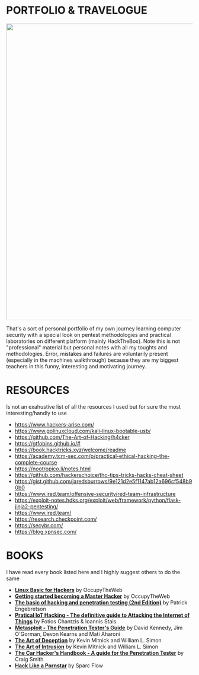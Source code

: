 # PORTFOLIO & TRAVELOGUE

<p align="center">
<img src="https://github.com/alstephh/This_Is_Just_A_Hobby/assets/50571084/d4a4356a-8a39-4d04-bb02-84e14cac7152" width="800" />
</p>
                  
That's a sort of personal portfolio of my own journey learning computer security with a special look on pentest methodologies and practical laboratories on different platform (mainly HackTheBox).
Note this is not "professional" material but personal notes with all my toughts and methodologies. Error, mistakes and failures are voluntarily present (especially in the machines walkthrough) because they are my biggest teachers in this funny, interesting and motivating journey. 


# RESOURCES
Is not an exahustive list of all the resources I used but for sure the most interesting/handly to use

* https://www.hackers-arise.com/
* https://www.golinuxcloud.com/kali-linux-bootable-usb/
* https://github.com/The-Art-of-Hacking/h4cker
* https://gtfobins.github.io/#
* https://book.hacktricks.xyz/welcome/readme
* https://academy.tcm-sec.com/p/practical-ethical-hacking-the-complete-course
* https://nootropico.li/notes.html
* https://github.com/hackerschoice/thc-tips-tricks-hacks-cheat-sheet
* https://gist.github.com/jaredsburrows/9e121d2e5f1147ab12a696cf548b90b0
* https://www.ired.team/offensive-security/red-team-infrastructure
* https://exploit-notes.hdks.org/exploit/web/framework/python/flask-jinja2-pentesting/
* https://www.ired.team/
* https://research.checkpoint.com/
* https://secybr.com/
* https://blog.xpnsec.com/

# BOOKS
I have read every book listed here and I highly suggest others to do the same 

* <u>**Linux Basic for Hackers**</u> by OccupyTheWeb
* <u>**Getting started becoming a Master Hacker**</u> by OccupyTheWeb
* <u>**The basic of hacking and penetration testing (2nd Edition)**</u> by Patrick Engebretson
* <u>**Pratical IoT Hacking - The definitive guide to Attacking the Internet of Things**</u> by Fotios Chantzis & Ioannis Stais
* <u>**Metasploit - The Penetration Tester's Guide**</u> by David Kennedy, Jim O'Gorman, Devon Kearns and Mati Aharoni
* <u>**The Art of Deception**</u> by Kevin Mitnick and William L. Simon
* <u>**The Art of Intrusion**</u> by Kevin Mitnick and William L. Simon
* <u>**The Car Hacker's Handbook - A guide for the Penetration Tester**</u> by Craig Smith
* <u>**Hack Like a Pornstar**</u> by Sparc Flow
